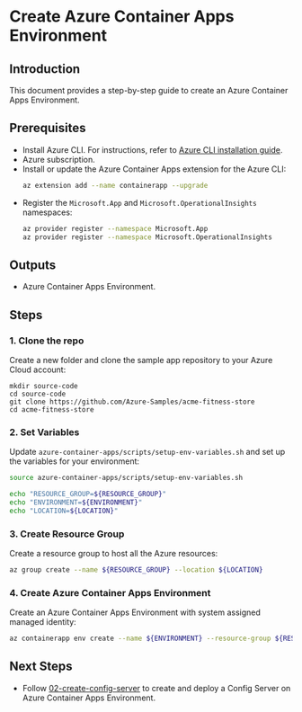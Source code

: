 # Create Azure Container Apps Environment
## Introduction
This document provides a step-by-step guide to create an Azure Container Apps Environment.

## Prerequisites
- Install Azure CLI. For instructions, refer to [Azure CLI installation guide](https://docs.microsoft.com/en-us/cli/azure/install-azure-cli).
- Azure subscription.
- Install or update the Azure Container Apps extension for the Azure CLI:
    ```bash
    az extension add --name containerapp --upgrade
    ```
- Register the `Microsoft.App` and `Microsoft.OperationalInsights` namespaces:
    ```bash
    az provider register --namespace Microsoft.App
    az provider register --namespace Microsoft.OperationalInsights
    ```

## Outputs
- Azure Container Apps Environment.

## Steps

### 1. Clone the repo
Create a new folder and clone the sample app repository to your Azure Cloud account:
```shell
mkdir source-code
cd source-code
git clone https://github.com/Azure-Samples/acme-fitness-store
cd acme-fitness-store
```

### 2. Set Variables
Update `azure-container-apps/scripts/setup-env-variables.sh` and set up the variables for your environment:
```bash
source azure-container-apps/scripts/setup-env-variables.sh

echo "RESOURCE_GROUP=${RESOURCE_GROUP}"
echo "ENVIRONMENT=${ENVIRONMENT}"
echo "LOCATION=${LOCATION}"
```

### 3. Create Resource Group
Create a resource group to host all the Azure resources:
```bash
az group create --name ${RESOURCE_GROUP} --location ${LOCATION}
```

### 4. Create Azure Container Apps Environment
Create an Azure Container Apps Environment with system assigned managed identity:
```bash
az containerapp env create --name ${ENVIRONMENT} --resource-group ${RESOURCE_GROUP} --location ${LOCATION} --mi-system-assigned
```

## Next Steps

- Follow [02-create-config-server](./02-create-config-server.md) to create and deploy a Config Server on Azure Container Apps Environment.